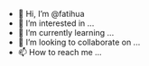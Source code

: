- 👋 Hi, I’m @fatihua
- 👀 I’m interested in ...
- 🌱 I’m currently learning ...
- 💞️ I’m looking to collaborate on ...
- 📫 How to reach me ...

<!---
fatihua/fatihua is a ✨ special ✨ repository because its `README.md` (this file) appears on your GitHub profile.
You can click the Preview link to take a look at your changes.
--->
